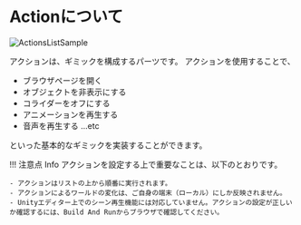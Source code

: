 
# Actionについて
![ActionsListSample](img/ActionsListSample.jpg)

アクションは、ギミックを構成するパーツです。
アクションを使用することで、

- ブラウザページを開く
- オブジェクトを非表示にする
- コライダーをオフにする
- アニメーションを再生する
- 音声を再生する ...etc

といった基本的なギミックを実装することができます。

!!! 注意点 Info
    アクションを設定する上で重要なことは、以下のとおりです。
    
    - アクションはリストの上から順番に実行されます。
    - アクションによるワールドの変化は、ご自身の端末（ローカル）にしか反映されません。
    - Unityエディター上でのシーン再生機能には対応していません。アクションの設定が正しいか確認するには、Build And Runからブラウザで確認してください。
